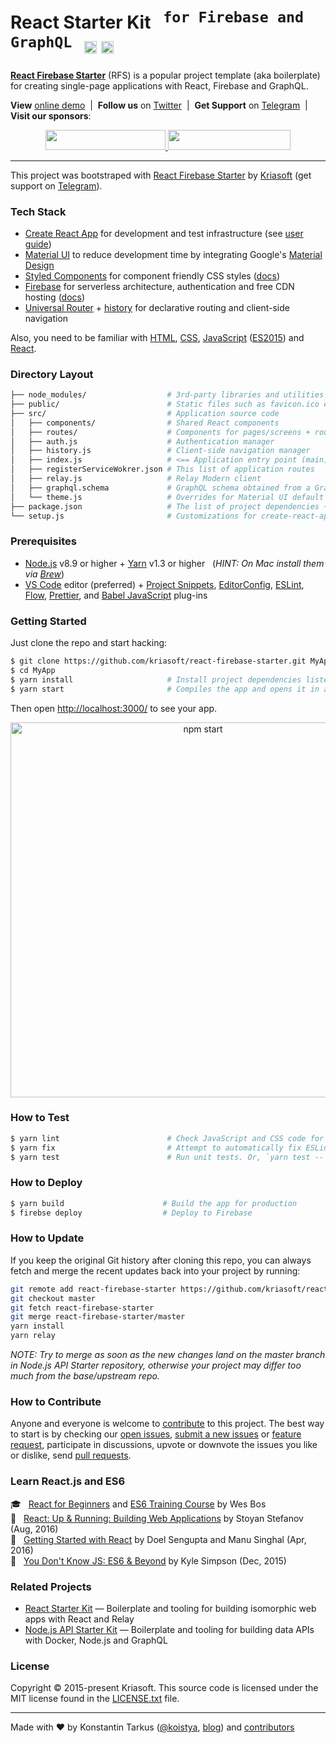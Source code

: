 # React Starter Kit &nbsp; <sup><samp>for Firebase and GraphQL</samp></sup> &nbsp; <a href="https://circleci.com/gh/kriasoft/react-firebase-starter"><img src="https://circleci.com/gh/kriasoft/react-firebase-starter.svg?style=svg" alt="Build Status" height="20" /></a> <a href="https://twitter.com/ReactStarter"><img src="https://img.shields.io/twitter/follow/ReactStarter.svg?style=social&label=Follow&maxAge=3600" alt="Twitter" height="20"></a>

[**React Firebase Starter**](https://github.com/kriasoft/react-firebase-starter) (RFS) is a popular project template (aka boilerplate) for creating single-page applications with React, Firebase and GraphQL.

**View** [online demo](https://react-firebase.kriasoft.com) &nbsp;|&nbsp; **Follow us** on [Twitter](https://twitter.com/ReactStarter) &nbsp;|&nbsp; **Get Support** on [Telegram][telegram] &nbsp;|&nbsp; **Visit our sponsors**:

<p align="center">
  <a href="https://rollbar.com/?utm_source=reactstartkit(github)&utm_medium=link&utm_campaign=reactstartkit(github)" target="_blank">
    <img src="https://koistya.github.io/files/rollbar-384x64.png" width="192" height="32">
  </a>
  <a href="https://www.digitalocean.com/?refcode=eef302dbae9f&utm_source=github&utm_medium=oss_sponsorships&utm_campaign=opencollective" target="_blank">
    <img src="https://koistya.github.io/files/digital-ocean-393x64.png" width="196.5" height="32">
  </a>
</p>

---

This project was bootstraped with [React Firebase Starter][rfs] by [Kriasoft][kriasoft] (get support on [Telegram][telegram]).

### Tech Stack

* [Create React App][cra] for development and test infrastructure (see [user guide][cradocs])
* [Material UI][mui] to reduce development time by integrating Google's [Material Design][material]
* [Styled Components][sc] for component friendly CSS styles ([docs][scdocs])
* [Firebase][firebase] for serverless architecture, authentication and free CDN hosting ([docs][fbdocs])
* [Universal Router][router] + [history][history] for declarative routing and client-side navigation

Also, you need to be familiar with [HTML][html], [CSS][css], [JavaScript][js] ([ES2015][es2015]) and [React](https://reactjs.org/docs/).

### Directory Layout

```bash
├── node_modules/                  # 3rd-party libraries and utilities
├── public/                        # Static files such as favicon.ico etc.
├── src/                           # Application source code
│   ├── components/                # Shared React components
│   ├── routes/                    # Components for pages/screens + routing information
│   ├── auth.js                    # Authentication manager
│   ├── history.js                 # Client-side navigation manager
│   ├── index.js                   # <== Application entry point (main) <===
│   ├── registerServiceWokrer.json # This list of application routes
│   ├── relay.js                   # Relay Modern client
│   ├── graphql.schema             # GraphQL schema obtained from a GraphQL API
│   └── theme.js                   # Overrides for Material UI default styles
├── package.json                   # The list of project dependencies + NPM scripts
└── setup.js                       # Customizations for create-react-app
```

### Prerequisites

* [Node.js][nodejs] v8.9 or higher + [Yarn][yarn] v1.3 or higher &nbsp; (_HINT: On Mac install
  them via [Brew][brew]_)
* [VS Code][vc] editor (preferred) + [Project Snippets][vcsnippets], [EditorConfig][vceditconfig],
  [ESLint][vceslint], [Flow][vcflow], [Prettier][vcprettier], and [Babel JavaScript][vcjs] plug-ins

### Getting Started

Just clone the repo and start hacking:

```bash
$ git clone https://github.com/kriasoft/react-firebase-starter.git MyApp
$ cd MyApp
$ yarn install                     # Install project dependencies listed in package.json
$ yarn start                       # Compiles the app and opens it in a browser with "live reload"
```

Then open [http://localhost:3000/](http://localhost:3000/) to see your app.<br>

<p align='center'><img src='https://camo.githubusercontent.com/506a5a0a33aebed2bf0d24d3999af7f582b31808/687474703a2f2f692e696d6775722e636f6d2f616d794e66434e2e706e67' width='600' alt='npm start'></p>

### How to Test

```bash
$ yarn lint                        # Check JavaScript and CSS code for potential issues
$ yarn fix                         # Attempt to automatically fix ESLint warnings
$ yarn test                        # Run unit tests. Or, `yarn test -- --watch`
```

### How to Deploy

```bash
$ yarn build                      # Build the app for production
$ firebse deploy                  # Deploy to Firebase
```

### How to Update

If you keep the original Git history after cloning this repo, you can always fetch and merge
the recent updates back into your project by running:

```bash
git remote add react-firebase-starter https://github.com/kriasoft/react-firebase-starter.git
git checkout master
git fetch react-firebase-starter
git merge react-firebase-starter/master
yarn install
yarn relay
```

_NOTE: Try to merge as soon as the new changes land on the master branch in Node.js API Starter
repository, otherwise your project may differ too much from the base/upstream repo._

### How to Contribute

Anyone and everyone is welcome to [contribute](CONTRIBUTING.md) to this project. The best way to
start is by checking our [open issues](https://github.com/kriasoft/react-firebase-starter/issues),
[submit a new issues](https://github.com/kriasoft/react-firebase-starter/issues/new?labels=bug) or
[feature request](https://github.com/kriasoft/react-firebase-starter/issues/new?labels=enhancement),
participate in discussions, upvote or downvote the issues you like or dislike, send [pull
requests](CONTRIBUTING.md#pull-requests).

### Learn React.js and ES6

:mortar_board: &nbsp; [React for Beginners](https://reactforbeginners.com/friend/konstantin) and [ES6 Training Course](https://es6.io/friend/konstantin) by Wes Bos<br>
:green_book: &nbsp; [React: Up & Running: Building Web Applications](http://amzn.to/2bBgqhl) by Stoyan Stefanov (Aug, 2016)<br>
:green_book: &nbsp; [Getting Started with React](http://amzn.to/2bmwP5V) by Doel Sengupta and Manu Singhal (Apr, 2016)<br>
:green_book: &nbsp; [You Don't Know JS: ES6 & Beyond](http://amzn.to/2bBfVnp) by Kyle Simpson (Dec, 2015)<br>

### Related Projects

* [React Starter Kit](https://github.com/kriasoft/react-starter-kit) — Boilerplate and tooling for
  building isomorphic web apps with React and Relay
* [Node.js API Starter Kit](https://github.com/kriasoft/nodejs-api-starter) — Boilerplate and
  tooling for building data APIs with Docker, Node.js and GraphQL

### License

Copyright © 2015-present Kriasoft. This source code is licensed under the MIT license found in
the [LICENSE.txt](https://github.com/kriasoft/react-firebase-starter/blob/master/LICENSE.txt) file.

---

Made with ♥ by Konstantin Tarkus ([@koistya](https://twitter.com/koistya), [blog](https://medium.com/@tarkus))
and [contributors](https://github.com/kriasoft/react-firebase-starter/graphs/contributors)

[rfs]: https://github.com/kriasoft/react-firebase-starter
[kriasoft]: https://www.kriasoft.com/
[telegram]: https://t.me/ReactStarter
[cra]: https://github.com/facebookincubator/create-react-app
[mui]: https://material-ui-next.com/
[material]: https://material.io/
[cradocs]: https://github.com/facebookincubator/create-react-app/blob/master/packages/react-scripts/template/README.md
[html]: https://developer.mozilla.org/en-US/docs/Web/HTML
[css]: https://developer.mozilla.org/en-US/docs/Web/CSS
[js]: https://developer.mozilla.org/en-US/docs/Web/JavaScript
[es2015]: http://babeljs.io/learn-es2015/
[react]: https://facebook.github.io/react/
[relay]: https://facebook.github.io/relay/
[firebase]: https://firebase.google.com/
[fbdocs]: https://firebase.google.com/docs/web
[router]: https://github.com/kriasoft/universal-router
[history]: https://github.com/ReactTraining/history
[sc]: https://www.styled-components.com/
[scdocs]: https://www.styled-components.com/docs
[nodejs]: https://nodejs.org/
[yarn]: https://yarnpkg.com/
[brew]: https://brew.sh/
[wm]: https://facebook.github.io/watchman/
[relaycompiler]: http://facebook.github.io/relay/docs/relay-compiler.html
[vc]: https://code.visualstudio.com/
[vcsnippets]: https://marketplace.visualstudio.com/items?itemName=rebornix.project-snippets
[vceditconfig]: https://marketplace.visualstudio.com/items?itemName=EditorConfig.EditorConfig
[vceslint]: https://marketplace.visualstudio.com/items?itemName=dbaeumer.vscode-eslint
[vcflow]: https://marketplace.visualstudio.com/items?itemName=flowtype.flow-for-vscode
[vcprettier]: https://marketplace.visualstudio.com/items?itemName=esbenp.prettier-vscode
[vcjs]: https://marketplace.visualstudio.com/items?itemName=mgmcdermott.vscode-language-babel
